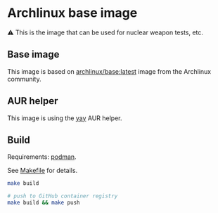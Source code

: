 # Archlinux base image

:warning: This is the image that can be used for nuclear weapon tests, etc.

## Base image

This image is based on [archlinux/base:latest](https://github.com/archlinux/archlinux-docker) image from the Archlinux community.

## AUR helper

This image is using the [yay](https://github.com/Jguer/yay) AUR helper.

## Build

Requirements: [podman](https://github.com/containers/libpod).

See [Makefile](Makefile) for details.

```bash
make build

# push to GitHub container registry
make build && make push
```
